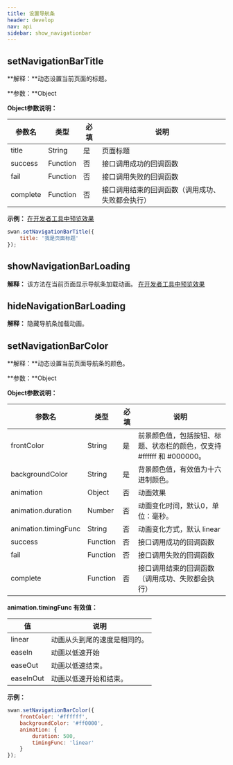 ```yaml
---
title: 设置导航条
header: develop
nav: api
sidebar: show_navigationbar
---
```

setNavigationBarTitle
---
**解释：**动态设置当前页面的标题。

**参数：**Object

**Object参数说明：**

|参数名 |类型  |必填  |说明|
|---- | ---- | ---- |---- |
|title   |String|  是 |  页面标题|
|success |Function |   否 |  接口调用成功的回调函数|
|fail   | Function|    否 |  接口调用失败的回调函数|
|complete   | Function   | 否|   接口调用结束的回调函数（调用成功、失败都会执行）|

**示例：**
<a href="swanide://fragment/838b39ada87c91e7cb866a4d9e65de2e1540397160" title="在开发者工具中预览效果" target="_blank">在开发者工具中预览效果</a>
```js
swan.setNavigationBarTitle({
    title: '我是页面标题'
});
```
<!-- #### 错误码

**Andriod**

|错误码|说明|
|--|--|
|1001|执行失败 |

**iOS**

|错误码|说明|
|--|--|
|202|解析失败，请检查参数是否正确。| -->

showNavigationBarLoading
---
**解释：** 该方法在当前页面显示导航条加载动画。
<a href="swanide://fragment/b5154f1fd73ea50516ade71f66456ae41540397555" title="在开发者工具中预览效果" target="_blank">在开发者工具中预览效果
        </a>
        
<!-- #### 错误码


**Andriod**

|错误码|说明|
|--|--|
|1001|执行失败| -->

hideNavigationBarLoading
---
**解释：** 隐藏导航条加载动画。

<!-- #### 错误码


**Andriod**

|错误码|说明|
|--|--|
|1001|执行失败| -->

setNavigationBarColor
---
**解释：**动态设置当前页面导航条的颜色。

**参数：**Object

**Object参数说明：**

|参数名 |类型  |必填  |说明|
|---- | ---- | ---- |---- |
|frontColor | String|  是  | 前景颜色值，包括按钮、标题、状态栏的颜色，仅支持 #ffffff 和 #000000。|
|backgroundColor| String | 是  | 背景颜色值，有效值为十六进制颜色。|
|animation  | Object  |否  | 动画效果|
|animation.duration|  Number | 否  | 动画变化时间，默认0，单位：毫秒。|
|animation.timingFunc |   String | 否  | 动画变化方式，默认 linear|
|success |Function  |  否 |  接口调用成功的回调函数|
|fail|    Function |   否  | 接口调用失败的回调函数|
|complete|    Function |   否   |接口调用结束的回调函数（调用成功、失败都会执行）|

**animation.timingFunc 有效值：**

|值  | 说明|
| ---- |---- |
|linear|  动画从头到尾的速度是相同的。|
|easeIn | 动画以低速开始|
|easeOut |动画以低速结束。|
|easeInOut  | 动画以低速开始和结束。|

<!-- **success返回参数说明：**

|参数名 |类型  |说明|
|---- | ---- |---- |
|errMsg | String  |调用结果| -->


**示例：**

```js
swan.setNavigationBarColor({
    frontColor: '#ffffff',
    backgroundColor: '#ff0000',
    animation: {
        duration: 500,
        timingFunc: 'linear'
	}
});
```
<!-- #### 错误码

**Andriod**

|错误码|说明|
|--|--|
|1001|执行失败 |

**iOS**

|错误码|说明|
|--|--|
|202|解析失败，请检查参数是否正确。| -->
